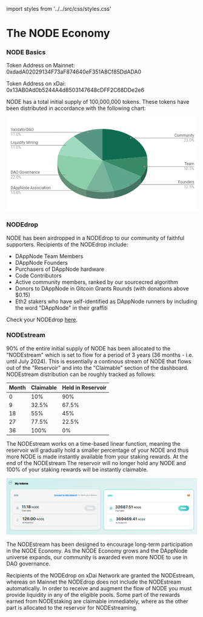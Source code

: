 import styles from '../../src/css/styles.css'

# The NODE Economy

### NODE Basics

Token Address on Mainnet: 0xdadA02029134F73aF874640eF351A8Cf85DdADA0

Token Address on xDai: 0x13AB0Ad0b5244A4d8503147648cDFF2C68DDe2e6

NODE has a total initial supply of 100,000,000 tokens. These tokens have been distributed in accordance with the following chart:

<img id="border" alt="NODEdrop Distro PIE chart" src="../../static/img/DAO/NODEdropPIE.png" />

### NODEdrop
NODE has been airdropped in a NODEdrop to our community of faithful supporters. Recipients of the NODEdrop include:
- DAppNode Team Members
- DAppNode Founders
- Purchasers of DAppNode hardware
- Code Contributors
- Active community members, ranked by our sourcecred algorithm
- Donors to DAppNode in Gitcoin Grants Rounds (with donations above $0.15)
- Eth2 stakers who have self-identified as DAppNode runners by including the word "DAppNode" in their graffiti

Check your NODEdrop [here](http://app.dappnode.io/nodedrop).

### NODEstream
90% of the entire initial supply of NODE has been allocated to the "NODEstream" which is set to flow for a period of 3 years (36 months - i.e. until July 2024). This is essentially a continous stream of NODE that flows out of the "Reservoir" and into the "Claimable" section of the dashboard. NODEstream distribution can be roughly tracked as follows:

| Month | Claimable | Held in Reservoir |
| ----- | --------- | ----------------- |
| 0     | 10%       | 90%               |
| 9     |   32.5%   | 67.5%             |
| 18    |     55%   | 45%               |
| 27    |    77.5%  | 22.5%               |
| 36    | 100%      | 0%                |

The NODEstream works on a time-based linear function, meaning the reservoir will gradually hold a smaller percentage of your NODE and thus more NODE is made instantly available from your staking rewards. At the end of the NODEstream The reservoir will no longer hold any NODE and 100% of your staking rewards will be instantly claimable.

<img id="border" alt="NODEdrop Distro PIE chart" src="../../static/img/DAO/claimNODEui.png" />

The NODEstream has been designed to encourage long-term participation in the NODE Economy. As the NODE Economy grows and the DAppNode universe expands, our community is awarded even more NODE to use in DAO governance.

Recipients of the NODEdrop on xDai Network are granted the NODEstream, whereas on Mainnet the NODEdrop does not include the NODEstream automatically. In order to receive and augment the flow of NODE you must provide liquidity in any of the eligible pools. Some part of the rewards earned from NODEstaking are claimable immediately, where as the other part is allocated to the reservoir for NODEstreaming.

